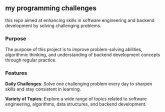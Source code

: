 ## my programming challenges 

this repo aimed at enhancing skills in software engineering and backend development by solving challenging problems.

### Purpose

The purpose of this project is to improve problem-solving abilities, algorithmic thinking, and understanding of backend development concepts through regular practice.

### Features

**Daily Challenges**: 
Solve one challenging problem every day to sharpen skills and stay consistent in learning.

**Variety of Topics**: 
Explore a wide range of topics related to software engineering, algorithms, data structures, and backend development.


